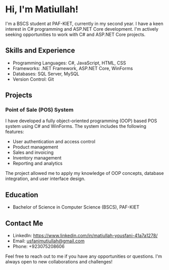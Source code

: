 # Hi, I'm Matiullah!

I'm a BSCS student at PAF-KIET, currently in my second year. I have a keen interest in C# programming and ASP.NET Core development. I'm actively seeking opportunities to work with C# and ASP.NET Core projects.

## Skills and Experience

- Programming Languages: C#, JavaScript, HTML, CSS
- Frameworks: .NET Framework, ASP.NET Core, WinForms
- Databases: SQL Server, MySQL
- Version Control: Git

## Projects

### Point of Sale (POS) System

I have developed a fully object-oriented programming (OOP) based POS system using C# and WinForms. The system includes the following features:

- User authentication and access control
- Product management
- Sales and invoicing
- Inventory management
- Reporting and analytics

The project allowed me to apply my knowledge of OOP concepts, database integration, and user interface design.

## Education

- Bachelor of Science in Computer Science (BSCS), PAF-KIET

## Contact Me

- LinkedIn: https://www.linkedin.com/in/matiullah-yousfani-41a7a1278/
- Email: usfanimutiullah@gmail.com
- Phone: +923075208606

Feel free to reach out to me if you have any opportunities or questions. I'm always open to new collaborations and challenges!
